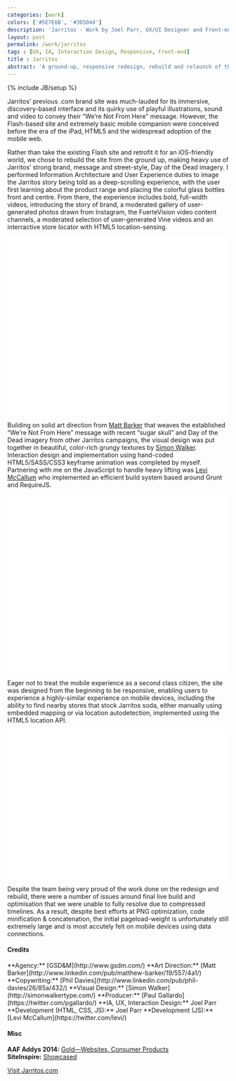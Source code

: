 ```yaml
---
categories: [work]
colors: ['#5E7E6B', '#3D5044']
description: 'Jarritos - Work by Joel Parr, UX/UI Designer and Front-end Developer in Austin, TX.'
layout: post
permalink: /work/jarritos
tags : [UX, IA, Interaction Design, Responsive, Front-end]
title : Jarritos
abstract: 'A ground-up, responsive redesign, rebuild and relaunch of the Jarritos.com website.'
---
```

{% include JB/setup %}

Jarritos’ previous .com brand site was much-lauded for its immersive, discovery-based interface and its quirky use of playful illustrations, sound and video to convey their “We’re Not From Here” message. However, the Flash-based site and extremely basic mobile companion were conceived before the era of the iPad, HTML5 and the widespread adoption of the mobile web.

<div class="multi-col" markdown="1">
Rather than take the existing Flash site and retrofit it for an iOS-friendly world, we chose to rebuild the site from the ground up, making heavy use of Jarritos’ strong brand, message and street-style, Day of the Dead imagery. I performed Information Architecture and User Experience duties to image the Jarritos story being told as a deep-scrolling experience, with the user first learning about the product range and placing the colorful glass bottles front and centre. From there, the experience includes bold, full-width videos, introducing the story of brand, a moderated gallery of user-generated photos drawn from Instagram, the FuerteVision video content channels, a moderated selection of user-generated Vine videos and an interractive store locator with HTML5 location-sensing.
</div>

<img alt="Screenshot of Jarritos.com on large screen" class="ll" 
	src="/assets/img/work/ss-monitor-ph.png" data-src="/assets/img/work/jarritos-ss-monitor.png" />

Building on solid art direction from [Matt Barker](http://www.linkedin.com/pub/matthew-barker/19/557/4a1/) that weaves the established “We’re Not From Here” message with recent “sugar skull” and Day of the Dead imagery from other Jarritos campaigns, the visual design was put together in beautiful, color-rich grungy textures by [Simon Walker](http://simonwalkertype.com/). Interaction design and implementation using hand-coded HTML5/SASS/CSS3 keyframe animation was completed by myself. Partnering with me on the JavaScript to handle heavy lifting was [Levi McCallum](https://twitter.com/levi/) who implemented an efficient build system based around Grunt and RequireJS.

<img alt="Screenshot of Jarritos.com on large screen" class="ll" 
	src="/assets/img/work/ss-monitor-ph.png" data-src="/assets/img/work/jarritos-ss-monitor2.png" />

Eager not to treat the mobile experience as a second class citizen, the site was designed from the beginning to be responsive, enabling users to experience a highly-similar experience on mobile devices, including the ability to find nearby stores that stock Jarritos soda, either manually using embedded mapping or via location autodetection, implemented using the HTML5 location API.

<img alt="Screenshot of Jarritos.com on mobile devices" class="ll" 
	src="/assets/img/work/ss-mobile-ph.png" data-src="/assets/img/work/jarritos-ss-mobile.png" />

Despite the team being very proud of the work done on the redesign and rebuild, there were a number of issues around final live build and optimisation that we were unable to fully resolve due to compressed timelines. As a result, despite best efforts at PNG optimization, code minification &amp; concatenation, the initial pageload-weight is unfortunately still extremely large and is most accutely felt on mobile devices using data connections.

#### Credits
<div class="multi-col" markdown="1">
**Agency:** [GSD&amp;M](http://www.gsdm.com/)  
**Art Direction:** [Matt Barker](http://www.linkedin.com/pub/matthew-barker/19/557/4a1/)  
**Copywriting:** [Phil Davies](http://www.linkedin.com/pub/phil-davies/26/85a/432/)  
**Visual Design:** [Simon Walker](http://simonwalkertype.com/)  
**Producer:** [Paul Gallardo](https://twitter.com/pgallardo/)  
**IA, UX, Interaction Design:** Joel Parr  
**Development (HTML, CSS, JS):** Joel Parr  
**Development (JS):** [Levi McCallum](https://twitter.com/levi/)
</div>

#### Misc
**AAF Addys 2014:** [Gold—Websites, Consumer Products](http://www.austinaddys.com/)  
**SiteInspire:** [Showcased](http://www.siteinspire.com/websites/3836-jarritos)

<a class="cta" href="http://jarritos.com" target="_blank" title="Visit jarritos.com in a new window">
	Visit Jarritos.com</a>